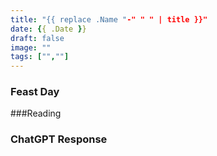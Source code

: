 ```yaml
---
title: "{{ replace .Name "-" " " | title }}"
date: {{ .Date }}
draft: false
image: ""
tags: ["",""]
---
```


### Feast Day


###Reading


### ChatGPT Response
